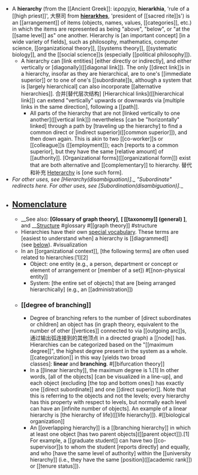 - A **hierarchy** (from the [[Ancient Greek]]: ἱεραρχία, __hierarkhia__, 'rule of a [[high priest]]', 大祭司 from __[hierarkhes](https://en.wikipedia.org/wiki/Ordinary_(officer))__, 'president of [[sacred rite]]s')  is an [[arrangement]] of items (objects, names, values, [[categories]], etc.) in which the items are represented as being "above", "below", or "at the [[same level]] as" one another. Hierarchy is [an important concept] [in a wide variety of fields], such as philosophy, mathematics, computer science, [[organizational theory]], [[systems theory]], [[systematic biology]], and the [[social science]]s (especially [[political philosophy]]).
    - A hierarchy can [link entities] [either directly or indirectly], and either vertically or [diagonally]([[diagonal link]]). The only [[direct link]]s in a hierarchy, insofar as they are hierarchical, are to one's [[immediate superior]] or to one of one's [[subordinate]]s, although a system that is [largely hierarchical] can also incorporate [[alternative hierarchies]]. 合并[替代层次结构] [Hierarchical links]([[hierarchical link]]) can extend "vertically" upwards or downwards via [multiple links in the same direction], following a [[path]]. 
        - All parts of the hierarchy that are not [linked vertically to one another]([[vertical link]]) nevertheless [can be "horizontally" linked] through a path by [traveling up the hierarchy] to find a common direct or [indirect superior]([[common superior]]), and then down again. This is akin to two [[co-worker]]s or [[colleague]]s ([[employment]]); each [reports to a common superior], but they have the same [relative amount] of [[authority]]. [Organizational forms]([[organizational form]]) exist that are both alternative and [[complementary]] to hierarchy. 替代和补充 [Heterarchy]([[heterarchy]]) is [one such form].
- __For other uses, see __[Hierarchy_(disambiguation)]__.__
    __"Subordinate" redirects here. For other uses, see __[Subordination_(disambiguation)]__.__
- ## [Nomenclature]([[nomenclature]])
    - __See also: __[Glossary of graph theory]__, __[ [[taxonomy]] (general) ]__, and __[Structure](https://en.wikipedia.org/wiki/Structure) #glossary #[[graph theory]] #structure
    - Hierarchies have their own [special vocabulary]([[vocabulary]]). These terms are [easiest to understand when] a hierarchy is [[diagrammed]] (see [below](https://en.wikipedia.org/wiki/Hierarchy#Visualization)). #visualization 
    - In an [[organizational context]], [the following terms] are often used related to hierarchies:[1][2]
        - Object: one entity (e.g., a person, department or concept or element of arrangement or [member of a set]) #[[non-physical entity]]
        - System: [the entire set of objects] that are [being arranged hierarchically] (e.g., an [[administration]])
    - ### [[degree of branching]]
        - Degree of branching refers to the number of [direct subordinates or children] an object has (in graph theory, equivalent to the number of other [[vertices]] connected to via [[outgoing arc]]s, 通过输出弧连接到的其他顶点 in a directed graph) a [[node]] has. Hierarchies can be categorized based on the "[[maximum degree]]", the highest degree present in the system as a whole. [[categorization]] in this way [yields two broad classes]: __linear__ and __branching__. #[[bifurcation theory]]
        - In a [[linear hierarchy]], the maximum degree is 1.[1] In other words, [all of the objects] [can be visualized in a line-up], and each object (excluding [the top and bottom ones]) has exactly one [[direct subordinate]] and one [[direct superior]]. Note that this is referring to the objects and not the levels; every hierarchy has this property with respect to levels, but normally each level can have an [infinite number of objects]. An example of a linear hierarchy is [the hierarchy of life]([[life hierarchy]]). #[[biological organization]]
        - An [[overlapping hierarchy]] is a [[branching hierarchy]] in which at least one object [has two parent objects]([[parent object]]).[1] For example, a [[graduate student]] can have two [[co-supervisor]]s to whom the student [reports directly] and equally, and who [have the same level of authority] within the [[university hierarchy]] (i.e., they have the same [position]([[academic rank]]) or [[tenure status]]).
